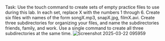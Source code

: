 Task:
Use the touch command to create sets of empty practice files to use during this lab. In each set, replace X with the numbers 1 through 6. Create six files with names of the form songX.mp3, snapX.jpg, filmX.avi. Create three subdirectories for organizing your files, and name the subdirectories friends, family, and work. Use a single command to create all three subdirectories at the same time.
![Screenshot 2025-03-22 095959](https://github.com/user-attachments/assets/843349f3-9f59-4f5e-8bb9-5bb68811fcb0)


